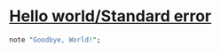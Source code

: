 [1]: https://rosettacode.org/wiki/Hello_world/Standard_error

# [Hello world/Standard error][1]



```perl
note "Goodbye, World!";
```
